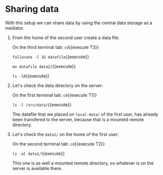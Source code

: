 # Sharing data

With this setup we can share data by using the central data storage as
a mediator.

1. From the home of the second user create a data file:

   On the third terminal tab: `cd`{{execute T3}}

   `fallocate -l 1G datafile`{{execute}}
   
   `mv datafile data2/`{{execute}}
   
   `ls -lR`{{execute}}
   
   
2. Let's check the data directory on the server:
   
   On the first terminal tab: `cd`{{execute T1}}

   `ls -l /srv/data/`{{execute}}

   The datafile that we placed on `local-data/` of the first user, has
   already been transfered to the server, because that is a mounted
   remote directory.
   
3. Let's check the `data1/` on the home of the first user:
   
   On the second terminal tab: `cd`{{execute T2}}
   
   `ls -al data1/`{{execute}}

   This one is as well a mounted remote directory, so whatever is on
   the server is available there.
